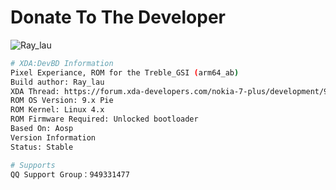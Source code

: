 # Donate To The Developer
![Ray_lau](https://raw.githubusercontent.com/raysenlau/PixelgsiOTA/pe/donation/donation.png "Ray_lau")


```bash
# XDA:DevBD Information
Pixel Experiance, ROM for the Treble_GSI (arm64_ab)
Build author: Ray_lau
XDA Thread: https://forum.xda-developers.com/nokia-7-plus/development/9-0-pixelexperience-p-unofficial-t3885225
ROM OS Version: 9.x Pie
ROM Kernel: Linux 4.x
ROM Firmware Required: Unlocked bootloader
Based On: Aosp
Version Information
Status: Stable

# Supports
QQ Support Group：949331477
```

